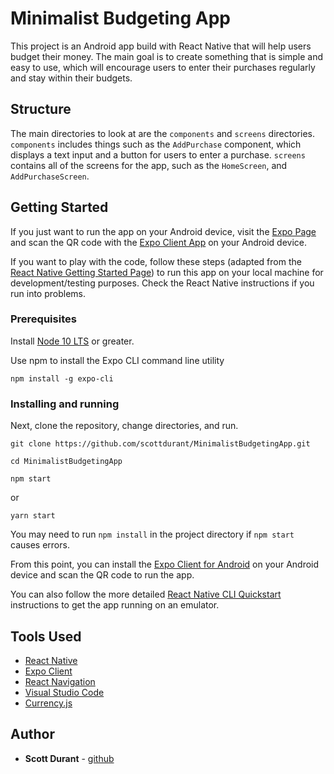 # Minimalist Budgeting App

This project is an Android app build with React Native that will help users budget their money. The main goal is to create something that is simple and
easy to use, which will encourage users to enter their purchases regularly and stay within their budgets.

## Structure
The main directories to look at are the `components` and `screens` directories. `components` includes things such as the `AddPurchase` component, which displays a text input and a button for users to enter a purchase. `screens` contains all of the screens for the app, such as the `HomeScreen`, and `AddPurchaseScreen`. 

## Getting Started
If you just want to run the app on your Android device, visit the [Expo Page](https://expo.io/@scottd/MinimalistBudgetingApp) and scan the QR code with the [Expo Client App](https://expo.io/tools) on your Android device.

If you want to play with the code, follow these steps (adapted from the [React Native Getting Started Page](https://reactnative.dev/docs/getting-started)) to run this app on your local machine for development/testing purposes. Check the React Native instructions if you run into problems. 


### Prerequisites

Install [Node 10 LTS](https://nodejs.org/en/download/) or greater.

Use npm to install the Expo CLI command line utility

```
npm install -g expo-cli
```



### Installing and running

Next, clone the repository, change directories, and run. 

```
git clone https://github.com/scottdurant/MinimalistBudgetingApp.git
```

```
cd MinimalistBudgetingApp
```

```
npm start
```
or
```
yarn start
```

You may need to run `npm install` in the project directory if `npm start` causes errors. 

From this point, you can install the [Expo Client for Android](https://expo.io/tools#client) on your Android device and scan the QR code to run the app.

You can also follow the more detailed [React Native CLI Quickstart](https://reactnative.dev/docs/getting-started) instructions to get the app running on an emulator. 



## Tools Used

* [React Native](https://reactnative.dev/)
* [Expo Client](https://expo.io/tools)
* [React Navigation](https://reactnavigation.org/)
* [Visual Studio Code](https://code.visualstudio.com/)
* [Currency.js](https://currency.js.org/)

## Author

* **Scott Durant** - [github](https://github.com/scottdurant)